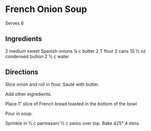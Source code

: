 # French Onion Soup
Serves 6

## Ingredients
2 medium sweet Spanish onions
¼ c butter
2 T flour
2 cans 10 ½ oz condensed bullion
2 ½ c water

## Directions
Slice onion and roll in flour. Sauté with butter.

Add other ingredients.

Place 1” slice of French bread toasted in the bottom of the bowl

Pour in soup.

Sprinkle in ½ c parmesan/ ½ c swiss over top. Bake 425° 4 mins.
